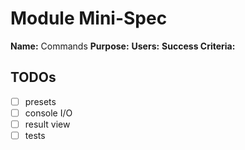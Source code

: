 # Module Mini-Spec
**Name:** Commands
**Purpose:** 
**Users:** 
**Success Criteria:** 

## TODOs
- [ ] presets
- [ ] console I/O
- [ ] result view
- [ ] tests
